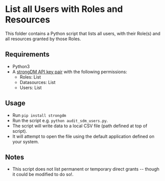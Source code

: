 # List all Users with Roles and Resources

This folder contains a Python script that lists all users, with their Role(s) and all resources granted by those Roles.

## Requirements
* Python3
* A [strongDM API key pair](https://www.strongdm.com/docs/admin-ui-guide/settings/admin-tokens/api-keys) with the following permissions:
  * Roles: List
  * Datasources: List
  * Users: List

## Usage
* Run `pip install strongdm`
* Run the script e.g. `python audit_sdm_users.py`.
* The script will write data to a local CSV file (path defined at top of script).
* It will attempt to open the file using the default application defined on your system. 

## Notes
* This script does not list permanent or temporary direct grants -- though it could be modified to do so!.
